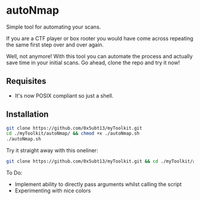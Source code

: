 # autoNmap

Simple tool for automating your scans.

If you are a CTF player or box rooter you would have come across repeating the same first step over and over again. 

Well, not anymore! With this tool you can automate the process and actually save time in your initial scans. Go ahead, clone the repo and try it now!

## Requisites

- It's now POSIX compliant so just a shell.

## Installation

```sh
git clone https://github.com/0x5ubt13/myToolkit.git
cd ./myToolkit/autoNmap/ && chmod +x ./autoNmap.sh
./autoNmap.sh
```

Try it straight away with this oneliner:

```sh
git clone https://github.com/0x5ubt13/myToolkit.git && cd ./myToolkit/autoNmap/ && chmod +x ./autoNmap.sh && ./autoNmap.sh
```


To Do:
- Implement ability to directly pass arguments whilst calling the script
- Experimenting with nice colors
